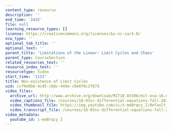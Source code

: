 ```yaml
---
content_type: resource
description: ''
end_time: '2415'
file: null
learning_resource_types: []
license: https://creativecommons.org/licenses/by-nc-sa/4.0/
ocw_type: ''
optional_tab_title: ''
optional_text: ''
parent_title: 'Limitations of the Linear: Limit Cycles and Chaos'
parent_type: CourseSection
related_resources_text: ''
resource_index_text: ''
resourcetype: Video
start_time: '1113'
title: Non-existence of Limit Cycles
uid: ccf9e0b6-4c45-c8dc-449a-c9e0f0c2f873
video_files:
  archive_url: http://www.archive.org/download/MIT18.03S06/mit-ocw-18.03-lec32-07may2003-220k_512kb.mp4
  video_captions_file: /courses/18-03sc-differential-equations-fall-2011/951461b7e08e5196ac0c0cadd8a81194_z-meBrqcy_I.vtt
  video_thumbnail_file: https://img.youtube.com/vi/z-meBrqcy_I/default.jpg
  video_transcript_file: /courses/18-03sc-differential-equations-fall-2011/e1351fb5ae70973298d8d84c25da5799_z-meBrqcy_I.pdf
video_metadata:
  youtube_id: z-meBrqcy_I
---
```

